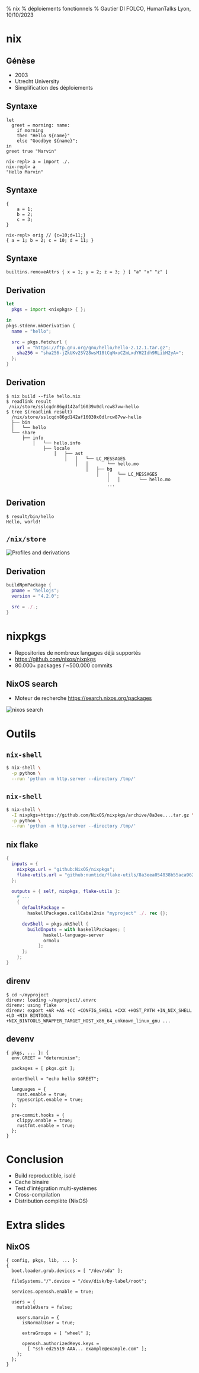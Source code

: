 % nix
% déploiements fonctionnels
% Gautier DI FOLCO, HumanTalks Lyon, 10/10/2023

# nix

## Génèse

* 2003
* Utrecht University
* Simplification des déploiements

## Syntaxe

```
let
  greet = morning: name:
    if morning
    then "Hello ${name}"
    else "Goodbye ${name}";
in
greet true "Marvin"
```

```
nix-repl> a = import ./.
nix-repl> a
"Hello Marvin"
```

## Syntaxe

```
{
    a = 1;
    b = 2;
    c = 3;
}
```

```
nix-repl> orig // {c=10;d=11;}
{ a = 1; b = 2; c = 10; d = 11; }
```

## Syntaxe

```
builtins.removeAttrs { x = 1; y = 2; z = 3; } [ "a" "x" "z" ]
```

## Derivation

```nix
let
  pkgs = import <nixpkgs> { };

in
pkgs.stdenv.mkDerivation {
  name = "hello";

  src = pkgs.fetchurl {
    url = "https://ftp.gnu.org/gnu/hello/hello-2.12.1.tar.gz";
    sha256 = "sha256-jZkUKv2SV28wsM18tCqNxoCZmLxdYH2Idh9RLibH2yA=";
  };
}
```

## Derivation

```
$ nix build --file hello.nix
$ readlink result
 /nix/store/sslcqdn86gd142af16039x0dlrcw87vw-hello
$ tree $(readlink result)
  /nix/store/sslcqdn86gd142af16039x0dlrcw87vw-hello
  ├── bin
  │   └── hello
  └── share
      ├── info
          │   └── hello.info
              ├── locale
                  │   ├── ast
                      │   │   └── LC_MESSAGES
                          │   │       └── hello.mo
                              │   ├── bg
                                  │   │   └── LC_MESSAGES
                                      │   │       └── hello.mo
                                      ...
```

## Derivation

```
$ result/bin/hello
Hello, world!
```

## `/nix/store`

![Profiles and derivations](images/profiles.png)

## Derivation

```nix
buildNpmPackage {
  pname = "hellojs";
  version = "4.2.0";

  src = ./.;
}
```

# nixpkgs

* Repositories de nombreux langages déjà supportés
* <https://github.com/nixos/nixpkgs>
* 80.000+ packages / ~500.000 commits

## NixOS search

* Moteur de recherche <https://search.nixos.org/packages>

![nixos search](images/nixos-search.png)

# Outils
## `nix-shell`

```sh
$ nix-shell \
  -p python \
  --run 'python -m http.server --directory /tmp/'
```

## `nix-shell`

```sh
$ nix-shell \
  -I nixpkgs=https://github.com/NixOS/nixpkgs/archive/8a3ee....tar.gz \
  -p python \
  --run 'python -m http.server --directory /tmp/'
```

## nix flake

```nix
{
  inputs = {
    nixpkgs.url = "github:NixOS/nixpkgs";
    flake-utils.url = "github:numtide/flake-utils/8a3eea054838b55aca962c3fbde9c83c102b8bf2";
  };

  outputs = { self, nixpkgs, flake-utils }:
    # ...
    {
      defaultPackage =
        haskellPackages.callCabal2nix "myproject" ./. rec {};

      devShell = pkgs.mkShell {
        buildInputs = with haskellPackages; [
              haskell-language-server
              ormolu
            ];
      };
    };
}
```

## direnv

```
$ cd ~/myproject
direnv: loading ~/myproject/.envrc
direnv: using flake
direnv: export +AR +AS +CC +CONFIG_SHELL +CXX +HOST_PATH +IN_NIX_SHELL +LD +NIX_BINTOOLS +NIX_BINTOOLS_WRAPPER_TARGET_HOST_x86_64_unknown_linux_gnu ...
```

## devenv

```
{ pkgs, ... }: {
  env.GREET = "determinism";

  packages = [ pkgs.git ];

  enterShell = "echo hello $GREET";

  languages = {
    rust.enable = true;
    typescript.enable = true;
  };

  pre-commit.hooks = {
    clippy.enable = true;
    rustfmt.enable = true;
  };
}
```

# Conclusion

* Build reproductible, isolé
* Cache binaire
* Test d'intégration multi-systèmes
* Cross-compilation
* Distribution complète (NixOS)

# Extra slides
## NixOS

```
{ config, pkgs, lib, ... }:
{
  boot.loader.grub.devices = [ "/dev/sda" ];

  fileSystems."/".device = "/dev/disk/by-label/root";

  services.openssh.enable = true;

  users = {
    mutableUsers = false;

    users.marvin = {
      isNormalUser = true;

      extraGroups = [ "wheel" ];

      openssh.authorizedKeys.keys =
        [ "ssh-ed25519 AAA... example@example.com" ];
    };
  };
}
```
